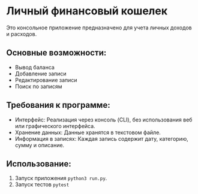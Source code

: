 # Личный финансовый кошелек

Это консольное приложение предназначено для учета личных доходов и расходов.

## Основные возможности:

- Вывод баланса
- Добавление записи
- Редактирование записи
- Поиск по записям

## Требования к программе:

- Интерфейс: Реализация через консоль (CLI), без использования веб или графического интерфейса.
- Хранение данных: Данные хранятся в текстовом файле.
- Информация в записях: Каждая запись содержит дату, категорию, сумму и описание.

## Использование:

1. Запуск приложения `python3 run.py`.
2. Запуск тестов `pytest`

